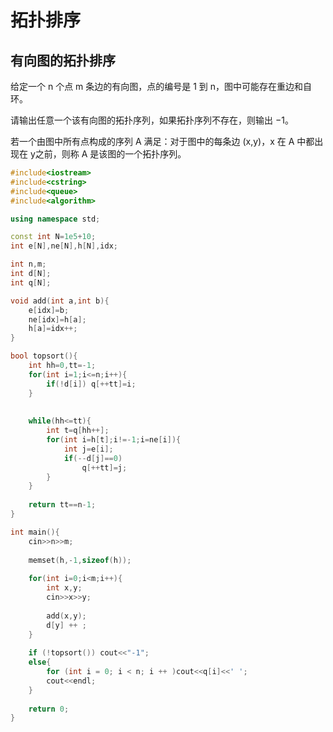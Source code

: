 # 拓扑排序

## 有向图的拓扑排序

给定一个 n 个点 m 条边的有向图，点的编号是 1 到 n，图中可能存在重边和自环。

请输出任意一个该有向图的拓扑序列，如果拓扑序列不存在，则输出 −1。

若一个由图中所有点构成的序列 A 满足：对于图中的每条边 (x,y)，x 在 A 中都出现在 y之前，则称 A 是该图的一个拓扑序列。

```c++
#include<iostream>
#include<cstring>
#include<queue>
#include<algorithm>

using namespace std;

const int N=1e5+10;
int e[N],ne[N],h[N],idx;

int n,m;
int d[N];
int q[N];

void add(int a,int b){
    e[idx]=b;
    ne[idx]=h[a];
    h[a]=idx++;
}

bool topsort(){
    int hh=0,tt=-1;
    for(int i=1;i<=n;i++){
        if(!d[i]) q[++tt]=i;
    }
    
    
    while(hh<=tt){
        int t=q[hh++];
        for(int i=h[t];i!=-1;i=ne[i]){
            int j=e[i];
            if(--d[j]==0)
                q[++tt]=j;
        }
    }
    
    return tt==n-1;
}

int main(){
    cin>>n>>m;
    
    memset(h,-1,sizeof(h));
    
    for(int i=0;i<m;i++){
        int x,y;
        cin>>x>>y;
        
        add(x,y);
        d[y] ++ ;
    }
    
    if (!topsort()) cout<<"-1";
    else{
        for (int i = 0; i < n; i ++ )cout<<q[i]<<' ';
        cout<<endl;
    }
    
    return 0;
}
```

